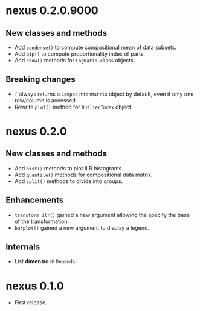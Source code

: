 # nexus 0.2.0.9000
## New classes and methods
* Add `condense()` to compute compositional mean of data subsets.
* Add `pip()` to compute proportionality index of parts.
* Add `show()` methods for `LogRatio-class` objects.

## Breaking changes
* `[` always returns a `CompositionMatrix` object by default, even if only one row/column is accessed.
* Rewrite `plot()` method for `OutlierIndex` object.

# nexus 0.2.0
## New classes and methods
* Add `hist()` methods to plot ILR histograms.
* Add `quantile()` methods for compositional data matrix.
* Add `split()` methods to divide into groups.

## Enhancements
* `transform_ilr()` gained a new argument allowing the specify the base of the transformation.
* `barplot()` gained a new argument to display a legend.

## Internals
* List **dimensio** in `Depends`.

# nexus 0.1.0

* First release.
